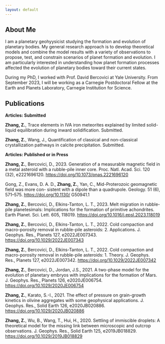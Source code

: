 ```yaml
---
layout: default
---
```


## About Me 

I am a planetary geohyysicist studying the formation and evolution of planetary bodies. My general research approach is to develop theoretical models and combine the model results with a variety of observations to propose, test, and constrain scenarios of planet formation and evolution. I am particularly interested in understanding how planet formation processes affected the evolution of planetary bodies toward their current states. 

During my PhD, I worked with Prof. David Bercovici at Yale University. From September 2023, I will be working as a  Carnegie Postdoctoral Fellow at the Earth and Planets Laboratory, Carnegie Institution for Science.


## Publications

**Articles: Submitted**

**Zhang, Z.**, Trace elements in IVA iron meteorites explained by limited solid-liquid equilibration
during inward solidification. Submitted.

**Zhang, Z.**, Wang, J., Quantification of classical and non-classical crystallization pathways in calcite precipitation. Submitted.

**Articles: Published or in Press**

**Zhang, Z.**, Bercovici, D., 2023. Generation of a measurable magnetic field in a metal asteroid with a rubble-pile inner core. Proc. Natl. Acad. Sci. 120 (32), e2221696120. https://doi.org/10.1073/pnas.2221696120

Gong, Z., Evans, D. A. D., **Zhang, Z.**, Yan, C., Mid-Proterozoic geomagnetic field was more con- sistent with a dipole than a quadrupole. Geology. 51 (6), 571–575. https://doi.org/10.1130/ G50941.1

**Zhang, Z.**, Bercovici, D., Elkins-Tanton, L. T., 2023. Melt migration in rubble-pile planetesimals: Implications for the formation of primitive achondrites. Earth Planet. Sci. Lett. 605, 118019. https://doi.org/10.1016/j.epsl.2023.118019

**Zhang, Z.**, Bercovici, D., Elkins-Tanton, L. T., 2022. Cold compaction and macro-porosity removal in rubble-pile asteroids: 2. Applications. J. Geophys. Res., Planets 127, e2022JE007343. https://doi.org/10.1029/2022JE007343

**Zhang, Z.**, Bercovici, D., Elkins-Tanton, L. T., 2022. Cold compaction and macro-porosity removal in rubble-pile asteroids: 1. Theory. J. Geophys. Res., Planets 127, e2022JE007342. https://doi.org/10.1029/2022JE007342

**Zhang, Z.**, Bercovici, D., Jordan, J.S., 2021. A two-phase model for the evolution of planetary embryos with implications for the formation of Mars. J. Geophys. Res., Planets 126, e2020JE006754. https://doi.org/10.1029/2020JE006754

**Zhang, Z.**, Karato, S.-I., 2021. The effect of pressure on grain-growth kinetics in olivine aggregates with some geophysical applications. J. Geophys. Res., Solid Earth 126, e2020JB020886. https://doi.org/10.1029/2020JB020886

**Zhang, Z.**, Wu, B., Wang, T., Hui, H., 2020. Settling of immiscible droplets: A theoretical model for the missing link between microscopic and outcrop observations. J. Geophys. Res., Solid Earth 125, e2019JB018829. https://doi.org/10.1029/2019JB018829
